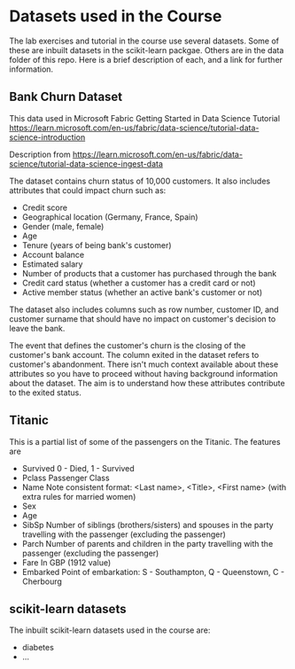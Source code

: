 # Datasets used in the Course

The lab exercises and tutorial in the course use several datasets. Some of these are inbuilt datasets in the scikit-learn packgae.  Others are in the data folder of this repo.  Here is a brief description of each, and a link for further information.

## Bank Churn Dataset

This data used in Microsoft Fabric Getting Started in Data Science Tutorial
https://learn.microsoft.com/en-us/fabric/data-science/tutorial-data-science-introduction

Description from https://learn.microsoft.com/en-us/fabric/data-science/tutorial-data-science-ingest-data

The dataset contains churn status of 10,000 customers. It also includes attributes that could impact churn such as:

* Credit score
* Geographical location (Germany, France, Spain)
* Gender (male, female)
* Age
* Tenure (years of being bank's customer)
* Account balance
* Estimated salary
* Number of products that a customer has purchased through the bank
* Credit card status (whether a customer has a credit card or not)
* Active member status (whether an active bank's customer or not)

The dataset also includes columns such as row number, customer ID, and customer surname that should have no impact on customer's decision to leave the bank.

The event that defines the customer's churn is the closing of the customer's bank account. The column exited in the dataset refers to customer's abandonment. There isn't much context available about these attributes so you have to proceed without having background information about the dataset. The aim is to understand how these attributes contribute to the exited status.

## Titanic

This is a partial list of some of the passengers on the Titanic.  The features are

* Survived 0 - Died, 1 - Survived
* Pclass Passenger Class
* Name   Note consistent format: \<Last name\>, \<Title\>, \<First name\> (with extra rules for married women)
* Sex
* Age
* SibSp Number of siblings (brothers/sisters)  and spouses in the party travelling with the passenger (excluding the passenger)
* Parch Number of parents and children in the party travelling with the passenger (excluding the passenger)
* Fare In GBP (1912 value)
* Embarked Point of embarkation: S - Southampton, Q - Queenstown, C - Cherbourg

## scikit-learn datasets

The inbuilt scikit-learn datasets used in the  course are:

* diabetes
* ...

<!--
to do: add these datasets if and when used.  

* kaggle: credit card fraud, email spam, house prices, cooking ingredients,...
* scikit-learn: diabetes


-->